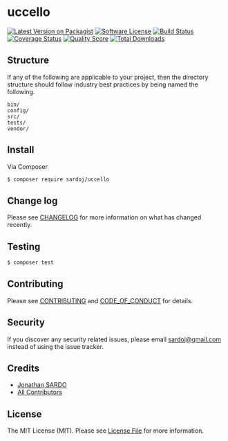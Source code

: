 # uccello

[![Latest Version on Packagist][ico-version]][link-packagist]
[![Software License][ico-license]](LICENSE.md)
[![Build Status][ico-travis]][link-travis]
[![Coverage Status][ico-scrutinizer]][link-scrutinizer]
[![Quality Score][ico-code-quality]][link-code-quality]
[![Total Downloads][ico-downloads]][link-downloads]

## Structure

If any of the following are applicable to your project, then the directory structure should follow industry best practices by being named the following.

```
bin/        
config/
src/
tests/
vendor/
```


## Install

Via Composer

``` bash
$ composer require sardoj/uccello
```

## Change log

Please see [CHANGELOG](CHANGELOG.md) for more information on what has changed recently.

## Testing

``` bash
$ composer test
```

## Contributing

Please see [CONTRIBUTING](CONTRIBUTING.md) and [CODE_OF_CONDUCT](CODE_OF_CONDUCT.md) for details.

## Security

If you discover any security related issues, please email sardoj@gmail.com instead of using the issue tracker.

## Credits

- [Jonathan SARDO][link-author]
- [All Contributors][link-contributors]

## License

The MIT License (MIT). Please see [License File](LICENSE.md) for more information.

[ico-version]: https://img.shields.io/packagist/v/sardoj/uccello.svg?style=flat-square
[ico-license]: https://img.shields.io/badge/license-MIT-brightgreen.svg?style=flat-square
[ico-travis]: https://img.shields.io/travis/sardoj/uccello/master.svg?style=flat-square
[ico-scrutinizer]: https://img.shields.io/scrutinizer/coverage/g/sardoj/uccello.svg?style=flat-square
[ico-code-quality]: https://img.shields.io/scrutinizer/g/sardoj/uccello.svg?style=flat-square
[ico-downloads]: https://img.shields.io/packagist/dt/sardoj/uccello.svg?style=flat-square

[link-packagist]: https://packagist.org/packages/sardoj/uccello
[link-travis]: https://travis-ci.org/sardoj/uccello
[link-scrutinizer]: https://scrutinizer-ci.com/g/sardoj/uccello/code-structure
[link-code-quality]: https://scrutinizer-ci.com/g/sardoj/uccello
[link-downloads]: https://packagist.org/packages/sardoj/uccello
[link-author]: https://github.com/sardoj
[link-contributors]: ../../contributors
